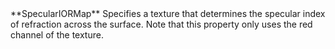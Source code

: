 <tr>
<td>**SpecularIORMap**</td>
<td>Specifies a texture that determines the specular index of refraction across the surface. Note that this property only uses the red channel of the texture.</td>
</tr>